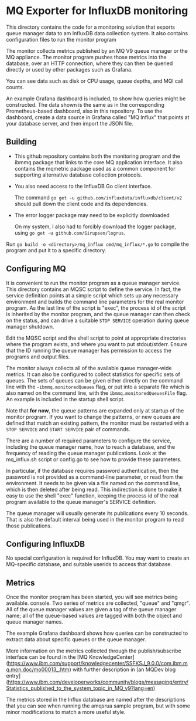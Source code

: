 # MQ Exporter for InfluxDB monitoring

This directory contains the code for a monitoring solution
that exports queue manager data to am InfluxDB data collection
system. It also contains configuration files to run the monitor program

The monitor collects metrics published by an MQ V9 queue manager
or the MQ appliance. The monitor program pushes
those metrics into the database, over an HTTP connection, where
they can then be queried directly or used by other packages
such as Grafana.

You can see data such as disk or CPU usage, queue depths, and MQI call
counts.

An example Grafana dashboard is included, to show how queries might
be constructed. The data shown is the same as in the corresponding
Prometheus-based dashboard, also in this repository.
To use the dashboard,
create a data source in Grafana called "MQ Influx" that points at your
database server, and then import the JSON file.

## Building
* This github repository contains both the monitoring program and
the ibmmq package that links to the core MQ application interface. It
also contains the mqmetric package used as a common component for
supporting alternative database collection protocols.

* You also need access to the InfluxDB Go client interface.

  The command `go get -u github.com/influxdata/influxdb/client/v2` should pull
  down the client code and its dependencies.

* The error logger package may need to be explicitly downloaded

  On my system, I also had to forcibly download the logger package,
  using `go get -u github.com/Sirupsen/logrus`.

Run `go build -o <directory>/mq_influx cmd/mq_influx/*.go` to compile
the program and put it to a specific directory.

## Configuring MQ
It is convenient to run the monitor program as a queue manager service.
This directory contains an MQSC script to define the service. In fact, the
service definition points at a simple script which sets up any
necessary environment and builds the command line parameters for the
real monitor program. As the last line of the script is "exec", the
process id of the script is inherited by the monitor program, and the
queue manager can then check on the status, and can drive a suitable
`STOP SERVICE` operation during queue manager shutdown.

Edit the MQSC script and the shell script to point at appropriate directories
where the program exists, and where you want to put stdout/stderr.
Ensure that the ID running the queue manager has permission to access
the programs and output files.

The monitor always collects all of the available queue manager-wide metrics.
It can also be configured to collect statistics for specific sets of queues.
The sets of queues can be given either directly on the command line with the
`-ibmmq.monitoredQueues` flag, or put into a separate file which is also
named on the command line, with the `ibmmq.monitoredQueuesFile` flag. An
example is included in the startup shell script.

Note that **for now**, the queue patterns are expanded only at startup
of the monitor program. If you want to change the patterns, or new
queues are defined that match an existing pattern, the monitor must be
restarted with a `STOP SERVICE` and `START SERVICE` pair of commands.

There are a number of required parameters to configure the service, including
the queue manager name, how to reach a database, and the frequency of reading
the queue manager publications. Look at the mq_influx.sh script or config.go
to see how to provide these parameters.

In particular, if the database requires password authentication, then the password
is not provided as a command-line parameter, or read from the environment. It needs
to be given via a file named on the command line, which is then deleted
after being read. This indirection is done to make it easy to use the
shell "exec" function, keeping the process id of the real program available
to the queue manager's SERVICE definition.

The queue manager will usually generate its publications every 10 seconds. That is also
the default interval being used in the monitor program to read those publications.

## Configuring InfluxDB
No special configuration is required for InfluxDB. You may want to create an MQ-specific
database, and suitable userids to access that database.

## Metrics
Once the monitor program has been started,
you will see metrics being available.
console. Two series of metrics are collected, "queue" and "qmgr". All of the queue
manager values are given a tag of the queue manager name; all of the queue-based values
are tagged with both the object and queue manager names.

The example Grafana dashboard shows how queries can be constructed to extract data
about specific queues or the queue manager.

More information on the metrics collected through the publish/subscribe
interface can be found in the [MQ KnowledgeCenter]
(https://www.ibm.com/support/knowledgecenter/SSFKSJ_9.0.0/com.ibm.mq.mon.doc/mo00013_.htm)
with further description in [an MQDev blog entry]
(https://www.ibm.com/developerworks/community/blogs/messaging/entry/Statistics_published_to_the_system_topic_in_MQ_v9?lang=en)

The metrics stored in the Influx database are named after the
descriptions that you can see when running the amqsrua sample program, but with some
minor modifications to match a more useful style.
